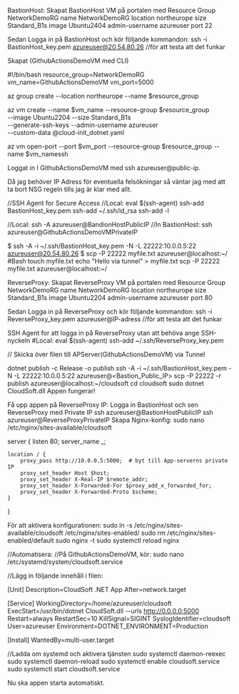 BastionHost:
Skapat BastionHost VM på portalen med 
Resource Group NetworkDemoRG
 name NetworkDemoRG
    location northeurope
    size Standard_B1s
    image Ubuntu2404
    admin-username azureuser
    port 22

Sedan Logga in på BastionHost och kör följande kommandon:
ssh -i BastionHost_key.pem azureuser@20.54.80.26 //för att testa att det funkar



Skapat (GithubActionsDemoVM med CLI)

#!/bin/bash
resource_group=NetworkDemoRG
vm_name=GithubActionsDemoVM
vm_port=5000

az group create --location northeurope --name $resource_group

az vm create --name $vm_name --resource-group $resource_group \
             --image Ubuntu2204 --size Standard_B1s \
             --generate-ssh-keys --admin-username azureuser \
             --custom-data @cloud-init_dotnet.yaml

az vm open-port --port $vm_port --resource-group $resource_group --name $vm_namessh

Loggat in I GithubActionsDemoVM med ssh azureuser@public-ip.

Då jag behöver IP Adress för eventuella felsökningar så väntar jag med att ta bort NSG regeln tills jag är klar med allt.

 
 //SSH Agent for Secure Access
 //Local:
eval $(ssh-agent)
ssh-add BastionHost_key.pem
ssh-add ~/.ssh/id_rsa
ssh-add -l

//Local:
ssh -A azureuser@BandionHostPublicIP
//In BastionHost:
ssh azureuser@GithubActionsDemoVMPrivateIP

$ ssh -A -i ~/.ssh/BastionHost_key.pem -N -L 22222:10.0.0.5:22 azureuser@20.54.80.26
$ scp -P 22222 myfile.txt azureuser@localhost:~/
#Bash
touch myfile.txt
echo "Hello via tunnel" > myfile.txt
scp -P 22222 myfile.txt azureuser@localhost:~/


ReverseProxy:
Skapat ReverseProxy VM på portalen med
Resource Group NetworkDemoRG
 name NetworkDemoRG
    location northeurope
    size Standard_B1s
    image Ubuntu2204
    admin-username azureuser
    port 80

Sedan Logga in på ReverseProxy och kör följande kommandon:
ssh -i ReverseProxy_key.pem azureuser@IP-adress //för att testa att det funkar

SSH Agent for att logga in på ReverseProxy utan att behöva ange SSH-nyckeln
#Local:
eval $(ssh-agent)
ssh-add ~/.ssh/ReverseProxy_key.pem


// Skicka över filen till APServer(GithubActionsDemoVM) via Tunnel

dotnet publish -c Release -o publish
ssh -A -i ~/.ssh/BastionHost_key.pem -N -L 22222:10.0.0.5:22 azureuser@<Bastion_Public_IP>
scp -P 22222 -r publish azureuser@localhost:~/cloudsoft
cd cloudsoft
sudo dotnet CloudSoft.dll 
Appen fungerar!


Få upp appen på ReverseProxy IP:
Logga in BastionHost och sen ReverseProxy med Private IP
ssh azureuser@BastionHostPublicIP
ssh azureuser@ReverseProxyPrivateIP
Skapa Nginx-konfig:
sudo nano /etc/nginx/sites-available/cloudsoft

server {
    listen 80;
    server_name _;

    location / {
        proxy_pass http://10.0.0.5:5000;  # byt till App-serverns private IP
        proxy_set_header Host $host;
        proxy_set_header X-Real-IP $remote_addr;
        proxy_set_header X-Forwarded-For $proxy_add_x_forwarded_for;
        proxy_set_header X-Forwarded-Proto $scheme;
    }
}

För att aktivera konfigurationen:
sudo ln -s /etc/nginx/sites-available/cloudsoft /etc/nginx/sites-enabled/
sudo rm /etc/nginx/sites-enabled/default
sudo nginx -t
sudo systemctl reload nginx


//Automatisera:
//På GithubActionsDemoVM, kör:
sudo nano /etc/systemd/system/cloudsoft.service

//Lägg in följande innehåll i filen:

[Unit]
Description=CloudSoft .NET App
After=network.target

[Service]
WorkingDirectory=/home/azureuser/cloudsoft
ExecStart=/usr/bin/dotnet CloudSoft.dll --urls http://0.0.0.0:5000
Restart=always
RestartSec=10
KillSignal=SIGINT
SyslogIdentifier=cloudsoft
User=azureuser
Environment=DOTNET_ENVIRONMENT=Production

[Install]
WantedBy=multi-user.target

//Ladda om systemd och aktivera tjänsten
sudo systemctl daemon-reexec
sudo systemctl daemon-reload
sudo systemctl enable cloudsoft.service
sudo systemctl start cloudsoft.service

Nu ska appen starta automatiskt.

